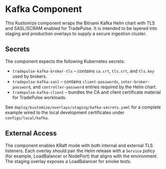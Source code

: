 # Kafka Component

This Kustomize component wraps the Bitnami Kafka Helm chart with TLS and SASL/SCRAM enabled for TradePulse. It is intended to be layered into staging and production overlays to supply a secure ingestion cluster.

## Secrets

The component expects the following Kubernetes secrets:

- `tradepulse-kafka-broker-tls` – contains `ca.crt`, `tls.crt`, and `tls.key` used by brokers.
- `tradepulse-kafka-sasl` – contains `client-passwords`, `inter-broker-password`, and `controller-password` entries required by the Helm chart.
- `tradepulse-kafka-client` – bundles the CA and client certificate material for TradePulse workloads.

See `deploy/kustomize/overlays/staging/kafka-secrets.yaml` for a complete example wired to the local development certificates under `configs/local/kafka`.

## External Access

The component enables KRaft mode with both internal and external TLS listeners. Each overlay should pair the Helm release with a `Service` policy (for example, LoadBalancer or NodePort) that aligns with the environment. The staging overlay exposes a LoadBalancer for smoke tests.
